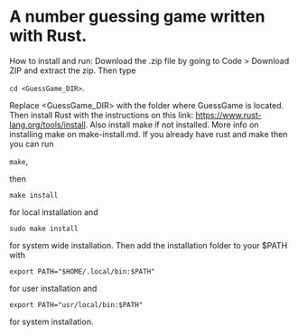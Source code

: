 # A number guessing game written with Rust.

How to install and run: Download the .zip file by going to Code > Download ZIP and extract the zip. Then type 

```cd <GuessGame_DIR>```.

Replace <GuessGame_DIR> with the folder where GuessGame is located. Then install Rust with the instructions on this link: https://www.rust-lang.org/tools/install.
Also install make if not installed. More info on installing make on make-install.md. If you already have rust and make then you can run 

```make```, 

then 

```make install```

for local installation and

```sudo make install```

for system wide installation.
Then add the installation folder to your $PATH with

```export PATH="$HOME/.local/bin:$PATH"```

for user installation and

```export PATH="usr/local/bin:$PATH"```

for system installation.
